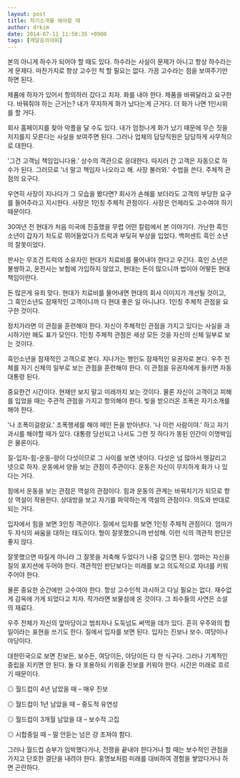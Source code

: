 ```yaml
---
layout: post
title: 자기소개를 해야할 때
author: drkim
date: 2014-07-11 11:58:35 +0900
tags: [깨달음의대화]
---
```

본의 아니게 하수가 되어야 할 때도 있다. 하수라는 사실이 문제가 아니고 항상 하수라는게 문제다. 마찬가지로 항상 고수인 척 할 필요는 없다. 가끔 고수라는 점을 보여주기만 하면 된다. 

  


제품에 하자가 있어서 항의하러 갔다고 치자. 화를 내야 한다. 제품을 바꿔달라고 요구한다. 바꿔줘야 하는 근거는? 내가 무지하게 화가 났다는게 근거다. 더 화가 나면 1인시위를 할 거다.

  


회사 홈페이지를 찾아 악플을 달 수도 있다. 내가 엄청나게 화가 났기 때문에 무슨 짓을 저지를지 모른다는 사실을 보여주면 된다. 그러나 업체의 담당직원은 담담하게 사무적으로 대한다. 

  


'그건 고객님 책임입니다용.' 상수의 객관으로 응대한다. 따지러 간 고객은 자동으로 하수가 된다. 그러므로 '너 말고 책임자 나오라고 해. 사장 불러와.' 수법을 쓴다. 주체적 관점의 요구다.

  


우연히 사장이 지나다가 그 모습을 봤다면? 회사가 손해를 보더라도 고객의 부당한 요구를 들어주라고 지시한다. 사장은 1인칭 주체적 관점이다. 사장은 언제라도 고수여야 하기 때문이다.

  


30여년 전 현대가 처음 미국에 진출했을 무렵 어떤 칼럼에서 본 이야기다. 가난한 흑인 소년이 갑자기 차도로 뛰어들었다가 트럭과 부딪혀 부상을 입었다. 백퍼센트 흑인 소년의 잘못이었다. 

  


판사는 무조건 트럭의 소유자인 현대가 치료비를 물어내야 한다고 우긴다. 흑인 소년은 불쌍하고, 운전사는 보험에 가입하지 않았고, 현대는 돈이 많으니까 법이야 어떻든 현대 책임이란다.

  


돈 많은게 유죄 맞다. 현대가 치료비를 물어내면 현대의 회사 이미지가 개선될 것이고, 그 흑인소년도 잠재적인 고객이니까 다 현대 좋은 일 아니냐다. 1인칭 주체적 관점을 요구한 것이다. 

  


정치가라면 이 관점을 훈련해야 한다. 자신이 주체적인 관점을 가지고 있다는 사실을 과시하기만 해도 표가 모인다. 1인칭 주체적 관점은 세상 모든 것을 자신의 신체 일부로 보는 것이다.

  


흑인소년을 잠재적인 고객으로 본다. 지나가는 행인도 잠재적인 유권자로 본다. 우주 전체를 자기 신체의 일부로 보는 관점을 훈련해야 한다. 이 관점을 유권자에게 들키면 자동 대통령 된다. 

  


중요한건 시간이다. 현재만 보지 말고 미래까지 보는 것이다. 물론 자신이 고객이고 피해를 입었을 때는 주관적 관점을 가지고 항의해야 한다. 빚을 받으러온 조폭은 자기소개를 해야 한다.

  


'나 조폭이걸랑요.' 조폭행세를 해야 떼인 돈을 받아낸다. '나 이런 사람이야.' 하고 자기과시를 해야할 때가 있다. 대통령 당선되고 나서도 그런 짓 하다가 똥된 인간이 이명박임은 물론이다. 

  


질-입자-힘-운동-량이 다섯이므로 그 사이를 보면 넷이다. 다섯은 넘 많아서 헷갈리고 넷으로 하자. 운동에서 양을 보는 관점이 주관이다. 운동은 자신이 무지하게 화가 나 있다는 거다. 

  


힘에서 운동을 보는 관점은 역설의 관점이다. 힘과 운동의 관계는 바꿔치기가 되므로 항상 역설이 작용한다. 상대방을 보고 자기를 파악하는게 역설의 관점이다. 의도와 반대로 되는 거다.

  


입자에서 힘을 보면 3인칭 객관이다. 질에서 입자를 보면 1인칭 주체적 관점이다. 엄마가 두 자식의 싸움을 대하는 태도이다. 형이 잘못했으니까 반성해. 이런 식의 객관적 판단은 좋지 않다. 

  


잘못했으면 따질게 아니라 그 잘못을 저축해 두었다가 나중 갚으면 된다. 엄마는 자신을 질의 포지션에 두어야 한다. 객관적인 판단보다는 미래를 보고 의도적으로 자녀를 키워주어야 한다. 

  


물론 중요한 순간에만 고수여야 한다. 항상 고수인척 과시하고 다닐 필요는 없다. 재수없게 감옥에 가게 되었다고 치자. 작가라면 보물섬에 온 것이다. 그 죄수들의 사연은 소설의 재료다. 

  


우주 전체가 자신의 앞마당이고 범죄자나 도둑넘도 써먹을 데가 있다. 흔히 우주와의 합일이라는 표현을 쓰기도 한다. 질에서 입자를 보면 된다. 입자는 진보나 보수. 여당이나 야당이다. 

  


대한민국으로 보면 진보든, 보수든, 여당이든, 야당이든 다 한 식구다. 그러나 기계적인 중립을 지키면 안 된다. 둘 다 포용하되 키워줄 진보를 키워야 한다. 시간은 미래로 흐르기 때문이다. 

  


◎ 월드컵이 4년 남았을 때 – 매우 진보   
      
◎ 월드컵이 1년 남았을 때 – 중도적 유연성   
      
◎ 월드컵이 3개월 남았을 대 – 보수적 고집   
      
◎ 시합중일 때 – 말 안듣는 넘은 걍 조져야 함다. 

  


그러나 월드컵 승부가 임박했다거나, 전쟁을 끝내야 한다거나 할 때는 보수적인 관점을 가지고 단호한 결단을 내려야 한다. 홍명보처럼 미래를 대비하여 경험을 쌓았다거나 하면 곤란하다.